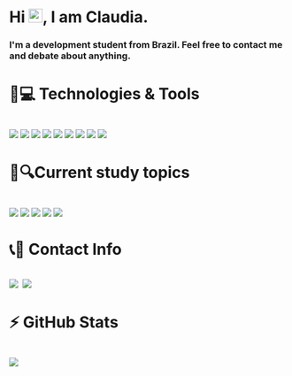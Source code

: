 
<h1 align = "justify"> 
  Hi <img src="https://media.giphy.com/media/hvRJCLFzcasrR4ia7z/giphy.gif" width="25px">, I am Claudia.
</h1>

<p align = "justify">
  <h3>I'm a development student from Brazil. Feel free to contact me and debate about anything.</h3>
</p>

<p align='justify'>
  <h1 align='justify'>🚀💻 Technologies & Tools</h1>
</p>
<div style='display: inline_block' align='justify'>
  <br>
  <img src="https://img.shields.io/badge/C%23-239120?style=for-the-badge&logo=c-sharp&logoColor=white">
  <img src="https://img.shields.io/badge/.NET-512BD4?style=for-the-badge&logo=dotnet&logoColor=white">
  <img src="https://img.shields.io/badge/Microsoft%20SQL%20Server-CC2927?style=for-the-badge&logo=microsoft%20sql%20server&logoColor=white">
  <img src="https://img.shields.io/badge/-HTML5-E34F26?style=for-the-badge&logo=html5&logoColor=white">
  <img src="https://img.shields.io/badge/-CSS3-1572B6?style=for-the-badge&logo=css3">
  <img src="https://img.shields.io/badge/Trello-0052CC?style=for-the-badge&logo=trello&logoColor=white">
  <img src="https://img.shields.io/badge/-Bootstrap-563D7C?style=for-the-badge&logo=bootstrap">
  <img src="https://img.shields.io/badge/-GitHub-181717?style=for-the-badge&logo=github">
  <img src="https://img.shields.io/badge/-Git-black?style=for-the-badge&logo=git">
  <br>
</div>

<p align='justify'>
  <h1 align='justify'>📡🔍Current study topics</h1>
</p>
<div style='display: inline_block' align='justify'>
  <br>
  <img src="https://img.shields.io/badge/edX-%2302262B.svg?style=for-the-badge&logo=edX&logoColor=white">
  <img src="https://img.shields.io/badge/c-%2300599C.svg?style=for-the-badge&logo=c&logoColor=white">
  <img src="https://img.shields.io/badge/javascript-%23323330.svg?style=for-the-badge&logo=javascript&logoColor=%23F7DF1E">
  <img src="https://img.shields.io/badge/flask-%23000.svg?style=for-the-badge&logo=flask&logoColor=white">
  <img src="https://img.shields.io/badge/python-3670A0?style=for-the-badge&logo=python&logoColor=ffdd54">
  <br>
</div>

<p align='justify'>
  <h1 align='justify'>📞📧 Contact Info</h1>
</p>
<div style='display: inline_block' align='justify'>
  <br>
  <img src="https://img.shields.io/badge/Linkedin-blue?style=for-the-badge&logo=Linkedin&logoColor=white&link=https://www.linkedin.com/in/itisclaudia/)(https://www.linkedin.com/in/itisclaudia/)">&nbsp;
  <img src="https://img.shields.io/badge/Gmail-c14438?style=for-the-badge&logo=Gmail&logoColor=white&link=mailto:itisclaudia1@gmail.com)](mailto:itisclaudia1@gmail.com)">
  <br>
</div>

<p align='justify'>
  <h1 align='justify'>⚡ GitHub Stats</h1>
</p>
<div style='display: inline_block' align='justify'>
  <br>
  <img src="https://github-readme-stats.vercel.app/api?username=itscloudia&count_private=true&show_icons=true&theme=merko&hide=stars&include_all_commits=true">
  <br>
</div>
